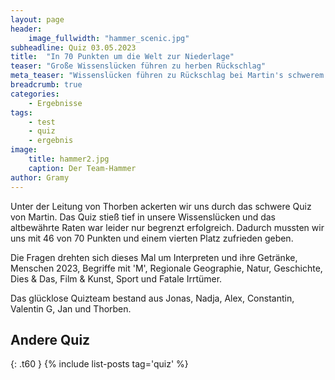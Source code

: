 ```yaml
---
layout: page
header:
    image_fullwidth: "hammer_scenic.jpg"
subheadline: Quiz 03.05.2023
title:  "In 70 Punkten um die Welt zur Niederlage"
teaser: "Große Wissenslücken führen zu herben Rückschlag"
meta_teaser: "Wissenslücken führen zu Rückschlag bei Martin's schwerem Quiz"
breadcrumb: true
categories:
    - Ergebnisse
tags:
    - test
    - quiz
    - ergebnis
image:
    title: hammer2.jpg
    caption: Der Team-Hammer
author: Gramy
---
```


Unter der Leitung von Thorben ackerten wir uns durch das schwere Quiz von Martin.
Das Quiz stieß tief in unsere Wissenslücken und das altbewährte Raten war leider nur begrenzt erfolgreich.
Dadurch mussten wir uns mit 46 von 70 Punkten und einem vierten Platz zufrieden geben.

Die Fragen drehten sich dieses Mal um Interpreten und ihre Getränke, Menschen 2023, Begriffe mit 'M', Regionale Geographie, Natur, Geschichte, Dies & Das, Film & Kunst, Sport und Fatale Irrtümer.

Das glücklose Quizteam bestand aus Jonas, Nadja, Alex, Constantin, Valentin G, Jan und Thorben.


## Andere Quiz
{: .t60 }
{% include list-posts tag='quiz' %}
